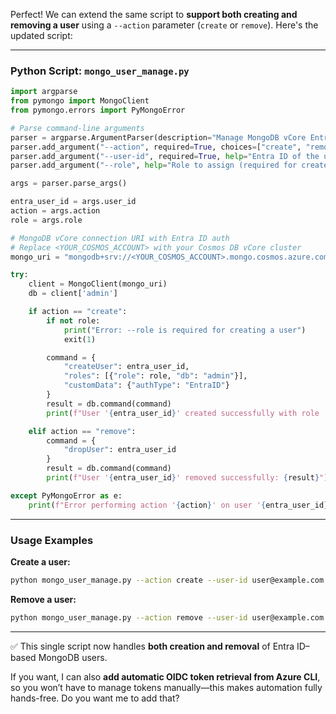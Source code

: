Perfect! We can extend the same script to **support both creating and removing a user** using a `--action` parameter (`create` or `remove`). Here's the updated script:

---

### **Python Script: `mongo_user_manage.py`**

```python
import argparse
from pymongo import MongoClient
from pymongo.errors import PyMongoError

# Parse command-line arguments
parser = argparse.ArgumentParser(description="Manage MongoDB vCore Entra ID users")
parser.add_argument("--action", required=True, choices=["create", "remove"], help="Action to perform: create or remove a user")
parser.add_argument("--user-id", required=True, help="Entra ID of the user")
parser.add_argument("--role", help="Role to assign (required for create)")

args = parser.parse_args()

entra_user_id = args.user_id
action = args.action
role = args.role

# MongoDB vCore connection URI with Entra ID auth
# Replace <YOUR_COSMOS_ACCOUNT> with your Cosmos DB vCore cluster
mongo_uri = "mongodb+srv://<YOUR_COSMOS_ACCOUNT>.mongo.cosmos.azure.com:10255/?authMechanism=MONGODB-OIDC&tls=true"

try:
    client = MongoClient(mongo_uri)
    db = client['admin']

    if action == "create":
        if not role:
            print("Error: --role is required for creating a user")
            exit(1)

        command = {
            "createUser": entra_user_id,
            "roles": [{"role": role, "db": "admin"}],
            "customData": {"authType": "EntraID"}
        }
        result = db.command(command)
        print(f"User '{entra_user_id}' created successfully with role '{role}': {result}")

    elif action == "remove":
        command = {
            "dropUser": entra_user_id
        }
        result = db.command(command)
        print(f"User '{entra_user_id}' removed successfully: {result}")

except PyMongoError as e:
    print(f"Error performing action '{action}' on user '{entra_user_id}': {e}")
```

---

### **Usage Examples**

**Create a user:**

```bash
python mongo_user_manage.py --action create --user-id user@example.com --role readWrite
```

**Remove a user:**

```bash
python mongo_user_manage.py --action remove --user-id user@example.com
```

---

✅ This single script now handles **both creation and removal** of Entra ID–based MongoDB users.

If you want, I can also **add automatic OIDC token retrieval from Azure CLI**, so you won’t have to manage tokens manually—this makes automation fully hands-free. Do you want me to add that?
